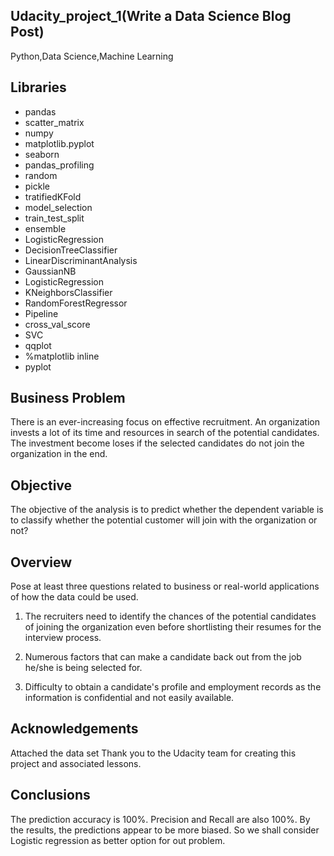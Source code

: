 ## Udacity_project_1(Write a Data Science Blog Post)
Python,Data Science,Machine Learning
## Libraries

* pandas 
* scatter_matrix
* numpy 
* matplotlib.pyplot 
* seaborn
* pandas_profiling
* random
* pickle
* tratifiedKFold
* model_selection
* train_test_split
* ensemble
* LogisticRegression
* DecisionTreeClassifier
* LinearDiscriminantAnalysis
* GaussianNB
* LogisticRegression
* KNeighborsClassifier
* RandomForestRegressor
* Pipeline
* cross_val_score
* SVC
* qqplot
* %matplotlib inline
* pyplot

## Business Problem

There is an ever-increasing focus on effective recruitment. An organization invests a lot of its time and resources in search of the potential candidates. The investment become loses if the selected candidates do not join the organization in the end.


## Objective
The objective of the analysis is to predict whether the dependent variable is to classify whether the potential customer will join with the organization or not? 

## Overview
Pose at least three questions related to business or real-world applications of how the data could be used.

1. The recruiters need to identify the chances of the potential candidates of joining the organization even before shortlisting their resumes for the interview process.

2. Numerous factors that can make a candidate back out from the job he/she is being selected for.

3. Difficulty to obtain a candidate's profile and employment records as the information is confidential and not easily available.

## Acknowledgements
Attached the data set
Thank you to the Udacity team for creating this project and associated lessons.

## Conclusions
The prediction accuracy is 100%.
Precision and Recall are also 100%.
By the results, the predictions appear to be more biased. So we shall consider Logistic regression as better option for out problem.


